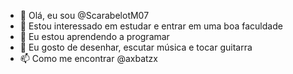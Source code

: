- 👋 Olá, eu sou @ScarabelotM07
- 👀 Estou interessado em estudar e entrar em uma boa faculdade
- 🌱 Eu estou aprendendo a programar
- 💞️ Eu gosto de desenhar, escutar música e tocar guitarra
- 📫 Como me encontrar @axbatzx

<!---
ScarabelotM07/ScarabelotM07 is a ✨ special ✨ repository because its `README.md` (this file) appears on your GitHub profile.
You can click the Preview link to take a look at your changes.
--->
